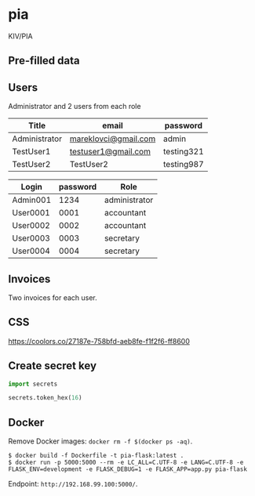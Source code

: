 # pia
KIV/PIA

## Pre-filled data

## Users

Administrator and 2 users from each role

| Title         | email                | password   |
|---------------|----------------------|------------|
| Administrator | mareklovci@gmail.com | admin      |
| TestUser1     | testuser1@gmail.com  | testing321 |
| TestUser2     | TestUser2            | testing987 |

| Login    | password | Role          |
|----------|----------|---------------|
| Admin001 | 1234     | administrator |
| User0001 | 0001     | accountant    |
| User0002 | 0002     | accountant    |
| User0003 | 0003     | secretary     |
| User0004 | 0004     | secretary     |

## Invoices

Two invoices for each user.

## CSS

https://coolors.co/27187e-758bfd-aeb8fe-f1f2f6-ff8600

## Create secret key

```python
import secrets

secrets.token_hex(16)
```

## Docker

Remove Docker images: `docker rm -f $(docker ps -aq)`.

```shell script
$ docker build -f Dockerfile -t pia-flask:latest .
$ docker run -p 5000:5000 --rm -e LC_ALL=C.UTF-8 -e LANG=C.UTF-8 -e FLASK_ENV=development -e FLASK_DEBUG=1 -e FLASK_APP=app.py pia-flask
```

Endpoint: `http://192.168.99.100:5000/`.
